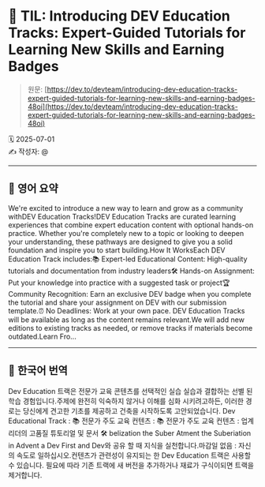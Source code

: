 # 📌 TIL: Introducing DEV Education Tracks: Expert-Guided Tutorials for Learning New Skills and Earning Badges

> 원문: [https://dev.to/devteam/introducing-dev-education-tracks-expert-guided-tutorials-for-learning-new-skills-and-earning-badges-48oi](https://dev.to/devteam/introducing-dev-education-tracks-expert-guided-tutorials-for-learning-new-skills-and-earning-badges-48oi)

🗓 2025-07-01  
✍️ 작성자: @

---

## 🔹 영어 요약

We're excited to introduce a new way to learn and grow as a community withDEV Education Tracks!DEV Education Tracks are curated learning experiences that combine expert education content with optional hands-on practice. Whether you're completely new to a topic or looking to deepen your understanding, these pathways are designed to give you a solid foundation and inspire you to start building.How It WorksEach DEV Education Track includes:📚 Expert-led Educational Content: High-quality tutorials and documentation from industry leaders🛠️ Hands-on Assignment: Put your knowledge into practice with a suggested task or project🏆 Community Recognition: Earn an exclusive DEV badge when you complete the tutorial and share your assignment on DEV with our submission template.⏰ No Deadlines: Work at your own pace. DEV Education Tracks will be available as long as the content remains relevant.We will add new editions to existing tracks as needed, or remove tracks if materials become outdated.Learn Fro...

---

## 🔸 한국어 번역

Dev Education 트랙은 전문가 교육 콘텐츠를 선택적인 실습 실습과 결합하는 선별 된 학습 경험입니다.주제에 완전히 익숙하지 않거나 이해를 심화 시키려고하든, 이러한 경로는 당신에게 견고한 기초를 제공하고 건축을 시작하도록 고안되었습니다. Dev Educational Track : 📚 전문가 주도 교육 컨텐츠 : 📚 전문가 주도 교육 컨텐츠 : 업계 리더의 고품질 튜토리얼 및 문서 🛠 belization the Suber Atment the Suberiation in Advent a Dev First and Dev와 공유 할 때 지식을 실천합니다.마감일 없음 : 자신의 속도로 일하십시오.컨텐츠가 관련성이 유지되는 한 Dev Education 트랙은 사용할 수 있습니다. 필요에 따라 기존 트랙에 새 버전을 추가하거나 재료가 구식이되면 트랙을 제거합니다.
